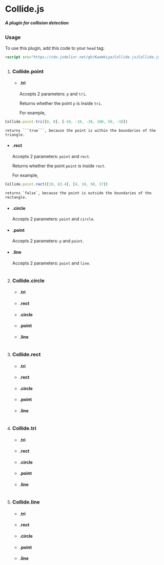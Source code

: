 # Collide.js
##### A plugin for collision detection
##

### Usage
To use this plugin, add this code to your `head` tag:
```html
<script src="https://cdn.jsdelivr.net/gh/Kaamkiya/Collide.js/Collide.js"></script>
```
##

1. ### Collide.point
   * #### .tri
     Accepts 2 parameters: `p` and `tri`.

     Returns whether the point `p` is inside `tri`.

     For example,

```js
Collide.point.tri([0, 0], [-10, -10, -30, 100, 50, -10])
```

    returns ```true```, because the point is within the boundaries of the triangle. 
    
   * #### .rect
     Accepts 2 parameters: `point` and `rect`.
     
     Returns whether the point `point` is inside `rect`.

     For example,

```js
Collide.point.rect([10, 63.4], [4, 10, 50, 37])
```

    returns `false`, because the point is outside the boundaries of the rectangle. 
    
   * #### .circle
     Accepts 2 parameters: `point` and `circle`.
     
   * #### .point
     Accepts 2 parameters: `p` and `point`.
   * #### .line
     Accepts 2 parameters: `point` and `line`.
#
2. ### Collide.circle
   * #### .tri
   * #### .rect
   * #### .circle
   * #### .point
   * #### .line
#
3. ### Collide.rect
   * #### .tri
   * #### .rect
   * #### .circle
   * #### .point
   * #### .line
#
4. ### Collide.tri
   * #### .tri
   * #### .rect
   * #### .circle
   * #### .point
   * #### .line
#
5. ### Collide.line
   * #### .tri
   * #### .rect
   * #### .circle
   * #### .point
   * #### .line
